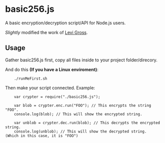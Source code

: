 basic256.js
=========================

A basic encryption/decryption script/API for Node.js users.

*Slightly* modified the work of [Levi Gross](http://www.levigross.com/2014/03/30/how-to-write-an-encrypt-and-decrypt-api-for-data-at-rest-in-nodejs/).

Usage
-----

Gather basic256.js first, copy all files inside to your project folder/direcory.

And do this **(If you have a Linux enviroment)**:

        ./runMeFirst.sh

Then make your script connected. Example:

        var crypter = require("./basic256.js");
        
        var blob = crypter.enc.run("FOO"); // This encrypts the string "FOO".
        console.log(blob); // This will show the encrypted string.
        
        var unblob = crypter.dec.run(blob); // This decrypts the encrypted string.
        console.log(unblob); // This will show the decrypted string. (Which in this case, it is "FOO")
